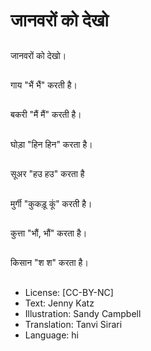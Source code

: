 # जानवरों को देखो

##
जानवरों को देखो।

##
गाय "भैं भैं" करती है।

##
बकरी "मैं मैं" करती है।

##
घोड़ा "हिन हिन" करता है।

##
सूअर "हउ हउ" करता है

##
मुर्गी "कुकड़ू कूं" करती है।

##
कुत्ता "भौं, भौं" करता है।

##
किसान "श श" करता है।

##
* License: [CC-BY-NC]
* Text: Jenny Katz
* Illustration: Sandy Campbell
* Translation: Tanvi Sirari
* Language: hi
